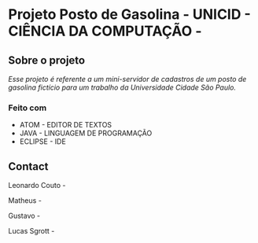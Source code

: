# Projeto Posto de Gasolina - UNICID - CIÊNCIA DA COMPUTAÇÃO -

## Sobre o projeto

*Esse projeto é referente a um mini-servidor de cadastros de um posto de gasolina fictício para um trabalho da Universidade Cidade São Paulo.*

### Feito com
* ATOM - EDITOR DE TEXTOS
* JAVA - LINGUAGEM DE PROGRAMAÇÃO
* ECLIPSE - IDE




<!-- CONTACT -->
## Contact

Leonardo Couto - 

Matheus -

Gustavo -

Lucas Sgrott -
